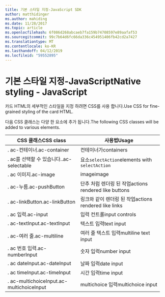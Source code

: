 ```yaml
---
title: 기본 스타일 지정-JavaScript SDK
author: matthidinger
ms.author: mahiding
ms.date: 11/28/2017
ms.topic: article
ms.openlocfilehash: 6f086d268abcaeb7fa159b74708597e89aafaf53
ms.sourcegitcommit: 99c7b64d6fc66da336c454951406fb42cd2a7427
ms.translationtype: MT
ms.contentlocale: ko-KR
ms.lasthandoff: 04/12/2019
ms.locfileid: "59552895"
---
```

# <a name="native-styling---javascript"></a><span data-ttu-id="4384c-102">기본 스타일 지정-JavaScript</span><span class="sxs-lookup"><span data-stu-id="4384c-102">Native styling - JavaScript</span></span>

<span data-ttu-id="4384c-103">카드 HTML의 세부적인 스타일을 지정 하려면 CSS를 사용 합니다.</span><span class="sxs-lookup"><span data-stu-id="4384c-103">Use CSS for fine-grained styling of the card HTML.</span></span>

<span data-ttu-id="4384c-104">다음 CSS 클래스는 다양 한 요소에 추가 됩니다.</span><span class="sxs-lookup"><span data-stu-id="4384c-104">The following CSS classes will be added to various elements.</span></span>

| <span data-ttu-id="4384c-105">CSS 클래스</span><span class="sxs-lookup"><span data-stu-id="4384c-105">CSS class</span></span> | <span data-ttu-id="4384c-106">사용법</span><span class="sxs-lookup"><span data-stu-id="4384c-106">Usage</span></span> |
|---|---|
| <span data-ttu-id="4384c-107">. ac-컨테이너</span><span class="sxs-lookup"><span data-stu-id="4384c-107">.ac-container</span></span> | <span data-ttu-id="4384c-108">컨테이너가</span><span class="sxs-lookup"><span data-stu-id="4384c-108">containers</span></span> |
| <span data-ttu-id="4384c-109">. ac를 선택할 수 있습니다.</span><span class="sxs-lookup"><span data-stu-id="4384c-109">.ac-selectable</span></span>  | <span data-ttu-id="4384c-110">요소`selectAction`</span><span class="sxs-lookup"><span data-stu-id="4384c-110">elements with `selectAction`</span></span> |
| <span data-ttu-id="4384c-111">. ac 이미지</span><span class="sxs-lookup"><span data-stu-id="4384c-111">.ac-image</span></span> | <span data-ttu-id="4384c-112">image</span><span class="sxs-lookup"><span data-stu-id="4384c-112">image</span></span> |
| <span data-ttu-id="4384c-113">. ac-누름</span><span class="sxs-lookup"><span data-stu-id="4384c-113">.ac-pushButton</span></span> | <span data-ttu-id="4384c-114">단추 처럼 렌더링 된 작업</span><span class="sxs-lookup"><span data-stu-id="4384c-114">actions rendered like buttons</span></span> |
| <span data-ttu-id="4384c-115">. ac-linkButton</span><span class="sxs-lookup"><span data-stu-id="4384c-115">.ac-linkButton</span></span>  | <span data-ttu-id="4384c-116">링크와 같이 렌더링 된 작업</span><span class="sxs-lookup"><span data-stu-id="4384c-116">actions rendered like links</span></span> |
| <span data-ttu-id="4384c-117">. ac 입력</span><span class="sxs-lookup"><span data-stu-id="4384c-117">.ac-input</span></span> | <span data-ttu-id="4384c-118">입력 컨트롤</span><span class="sxs-lookup"><span data-stu-id="4384c-118">input controls</span></span>|
| <span data-ttu-id="4384c-119">. ac-textInput</span><span class="sxs-lookup"><span data-stu-id="4384c-119">.ac-textInput</span></span>| <span data-ttu-id="4384c-120">텍스트 입력</span><span class="sxs-lookup"><span data-stu-id="4384c-120">text input</span></span> |
| <span data-ttu-id="4384c-121">. ac-여러 줄</span><span class="sxs-lookup"><span data-stu-id="4384c-121">.ac-multiline</span></span> | <span data-ttu-id="4384c-122">여러 줄 텍스트 입력</span><span class="sxs-lookup"><span data-stu-id="4384c-122">multiline text input</span></span> |
| <span data-ttu-id="4384c-123">. ac 번호 입력</span><span class="sxs-lookup"><span data-stu-id="4384c-123">.ac-numberInput</span></span> | <span data-ttu-id="4384c-124">숫자 입력</span><span class="sxs-lookup"><span data-stu-id="4384c-124">number input</span></span>|
| <span data-ttu-id="4384c-125">. ac dateInput</span><span class="sxs-lookup"><span data-stu-id="4384c-125">.ac-dateInput</span></span> | <span data-ttu-id="4384c-126">날짜 입력</span><span class="sxs-lookup"><span data-stu-id="4384c-126">date input</span></span>|
| <span data-ttu-id="4384c-127">. ac timeInput</span><span class="sxs-lookup"><span data-stu-id="4384c-127">.ac-timeInput</span></span> | <span data-ttu-id="4384c-128">시간 입력</span><span class="sxs-lookup"><span data-stu-id="4384c-128">time input</span></span> |
| <span data-ttu-id="4384c-129">. ac-multichoiceInput</span><span class="sxs-lookup"><span data-stu-id="4384c-129">.ac-multichoiceInput</span></span> | <span data-ttu-id="4384c-130">multichoice 입력</span><span class="sxs-lookup"><span data-stu-id="4384c-130">multichoice input</span></span>|